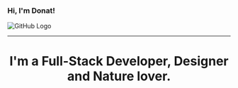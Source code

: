### Hi, I'm Donat!
![GitHub Logo](https://i.ibb.co/VWtGMXc/Artboard-1-4x.png)
<hr/>
 <h1 align=center>I'm a Full-Stack Developer, Designer and Nature lover. </h1>


